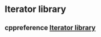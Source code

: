 # Iterator library





## cppreference [Iterator library](https://en.cppreference.com/w/cpp/iterator)